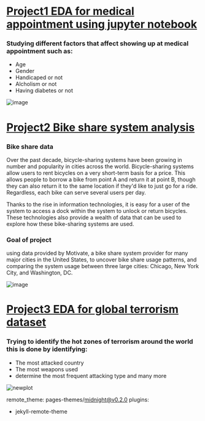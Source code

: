 # [Project1 EDA for medical appointment using jupyter notebook](https://github.com/MoemenMamdouh99/Medical-Show-up-appointment)

### Studying different factors that affect showing up at medical appointment such as:
- Age
- Gender
- Handicaped or not
- Alcholism or not
- Having diabetes or not

![image](https://user-images.githubusercontent.com/109303588/193862790-3260aa2e-3eb1-450d-a451-0fa6577010b7.png)



# [Project2 Bike share system analysis](https://github.com/MoemenMamdouh99/Bike-share-system)

### Bike share data

Over the past decade, bicycle-sharing systems have been growing in number and popularity in cities across the world. Bicycle-sharing systems allow users to rent bicycles on a very short-term basis for a price. This allows people to borrow a bike from point A and return it at point B, though they can also return it to the same location if they'd like to just go for a ride. Regardless, each bike can serve several users per day.

Thanks to the rise in information technologies, it is easy for a user of the system to access a dock within the system to unlock or return bicycles. These technologies also provide a wealth of data that can be used to explore how these bike-sharing systems are used.

### Goal of project 

using data provided by Motivate, a bike share system provider for many major cities in the United States, to uncover bike share usage patterns, and comparing the system usage between three large cities: Chicago, New York City, and Washington, DC.


![image](https://user-images.githubusercontent.com/109303588/193862446-bcffe2ca-da35-45fa-b196-9117e22fa209.png)



# [Project3 EDA for global terrorism dataset](https://github.com/MoemenMamdouh99/Global-terrorism-EDA)

### Trying to identify the hot zones of terrorism around the world this is done by identifying:

- The most attacked country
- The most weapons used
- determine the most frequent attacking type and many more

![newplot](https://user-images.githubusercontent.com/109303588/193865209-3fb0d303-be64-4627-871f-1c080d75c55c.png)

remote_theme: pages-themes/midnight@v0.2.0
plugins:
- jekyll-remote-theme

